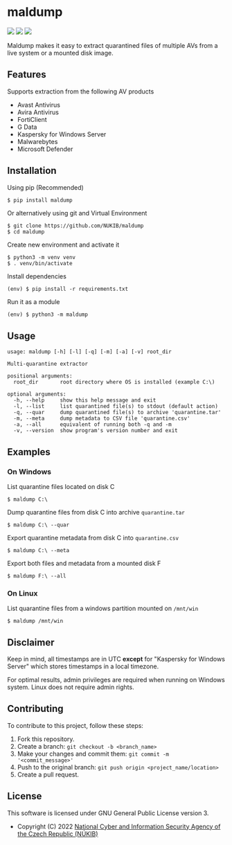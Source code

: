 # maldump

[![](https://img.shields.io/badge/Category-Applications%20in%20Python-E5A505?style=flat-square)]() [![](https://img.shields.io/badge/Language-Python-E5A505?style=flat-square)]() [![](https://img.shields.io/badge/Version-0.2.0-E5A505?style=flat-square&color=green)]()

Maldump makes it easy to extract quarantined files of multiple AVs from a live system or a mounted disk image.

## Features

Supports extraction from the following AV products

  * Avast Antivirus
  * Avira Antivirus
  * FortiClient
  * G Data
  * Kaspersky for Windows Server
  * Malwarebytes
  * Microsoft Defender

## Installation

Using pip (Recommended)

```bash
$ pip install maldump
```

Or alternatively using git and Virtual Environment

```
$ git clone https://github.com/NUKIB/maldump
$ cd maldump
```

Create new environment and activate it

```
$ python3 -m venv venv
$ . venv/bin/activate
```

Install dependencies

```
(env) $ pip install -r requirements.txt
```

Run it as a module

```
(env) $ python3 -m maldump
```

## Usage

```
usage: maldump [-h] [-l] [-q] [-m] [-a] [-v] root_dir

Multi-quarantine extractor

positional arguments:
  root_dir       root directory where OS is installed (example C:\)

optional arguments:
  -h, --help     show this help message and exit
  -l, --list     list quarantined file(s) to stdout (default action)
  -q, --quar     dump quarantined file(s) to archive 'quarantine.tar'
  -m, --meta     dump metadata to CSV file 'quarantine.csv'
  -a, --all      equivalent of running both -q and -m
  -v, --version  show program's version number and exit     
```

## Examples

### On Windows

List quarantine files located on disk C

```
$ maldump C:\
```

Dump quarantine files from disk C into archive `quarantine.tar`

```
$ maldump C:\ --quar
```

Export quarantine metadata from disk C into `quarantine.csv`

```
$ maldump C:\ --meta
```

Export both files and metadata from a mounted disk F

```
$ maldump F:\ --all
```

### On Linux

List quarantine files from a windows partition mounted on `/mnt/win`

```
$ maldump /mnt/win
```

## Disclaimer

Keep in mind, all timestamps are in UTC **except** for "Kaspersky for Windows Server" which stores timestamps in a local timezone.

For optimal results, admin privileges are required when running on Windows system. Linux does not require admin rights.


## Contributing

To contribute to this project, follow these steps:

1. Fork this repository.
2. Create a branch: `git checkout -b <branch_name>`
3. Make your changes and commit them: `git commit -m '<commit_message>'`
4. Push to the original branch: `git push origin <project_name/location>`
5. Create a pull request.

## License

This software is licensed under GNU General Public License version 3.

* Copyright (C) 2022 [National Cyber and Information Security Agency of the Czech Republic (NÚKIB)](https://www.nukib.cz/en/)
